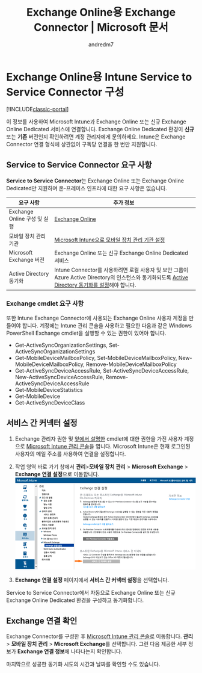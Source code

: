 ﻿---
title: "Exchange Online용 Exchange Connector | Microsoft 문서"
description: "Intune을 Office 365 Exchange 서비스에 연결하여 Exchange ActiveSync MDM(모바일 장치 관리)을 지원합니다."
keywords: 
author: andredm7
ms.author: andredm
manager: angrobe
ms.date: 07/29/2016
ms.topic: article
ms.prod: 
ms.service: microsoft-intune
ms.technology: 
ms.assetid: 05fa5dc9-9bad-4557-987a-9b8ce4edebb0
ms.reviewer: muhosabe
ms.suite: ems
ms.custom: intune-classic
translationtype: Human Translation
ms.sourcegitcommit: b6d5ea579b675d85d4404f289db83055642ffddd
ms.openlocfilehash: b322f368637e39da1ab10b41dd724859fb49e1f2


---

# <a name="configure-the-intune-service-to-service-connector-for-exchange-online"></a>Exchange Online용 Intune Service to Service Connector 구성

[!INCLUDE[classic-portal](../includes/classic-portal.md)]

이 정보를 사용하여 Microsoft Intune과 Exchange Online 또는 신규 Exchange Online Dedicated 서비스에 연결합니다. Exchange Online Dedicated 환경이 **신규** 또는 **기존** 버전인지 확인하려면 계정 관리자에게 문의하세요. Intune은 Exchange Connector 연결 형식에 상관없이 구독당 연결을 한 번만 지원합니다.

## <a name="service-to-service-connector-requirements"></a>Service to Service Connector 요구 사항
**Service to Service Connector**는 Exchange Online 또는 Exchange Online Dedicated만 지원하며 온-프레미스 인프라에 대한 요구 사항은 없습니다.

|요구 사항|추가 정보|
|---------------|--------------------|
|Exchange Online 구성 및 실행|[Exchange Online](https://technet.microsoft.com/library/jj200580.aspx) |
|모바일 장치 관리 기관| [Microsoft Intune으로 모바일 장치 관리 기관 설정](prerequisites-for-enrollment.md#step-2-set-mdm-authority)|
|Microsoft Exchange 버전|Exchange Online 또는 신규 Exchange Online Dedicated 서비스|
|Active Directory 동기화|Intune Connector를 사용하려면 로컬 사용자 및 보안 그룹이 Azure Active Directory의 인스턴스와 동기화되도록 [Active Directory 동기화를 설정](/intune/get-started/start-with-a-paid-subscription-to-microsoft-intune-step-3)해야 합니다.|

### <a name="exchange-cmdlet-requirements"></a>Exchange cmdlet 요구 사항

또한 Intune Exchange Connector에 사용되는 Exchange Online 사용자 계정을 만들어야 합니다. 계정에는 Intune 관리 콘솔을 사용하고 필요한 다음과 같은 Windows PowerShell Exchange cmdlet을 실행할 수 있는 권한이 있어야 합니다.

 - Get-ActiveSyncOrganizationSettings, Set-ActiveSyncOrganizationSettings
 - Get-MobileDeviceMailboxPolicy, Set-MobileDeviceMailboxPolicy, New-MobileDeviceMailboxPolicy, Remove-MobileDeviceMailboxPolicy
 - Get-ActiveSyncDeviceAccessRule, Set-ActiveSyncDeviceAccessRule, New-ActiveSyncDeviceAccessRule, Remove-ActiveSyncDeviceAccessRule
 - Get-MobileDeviceStatistics
 - Get-MobileDevice
 - Get-ActiveSyncDeviceClass

## <a name="set-up-the-service-to-service-connector"></a>서비스 간 커넥터 설정

1. Exchange 관리자 권한 및 [앞에서 설명한](#exchange-cmdlet-requirements) cmdlet에 대한 권한을 가진 사용자 계정으로 [Microsoft Intune 관리 콘솔](http://manage.microsoft.com)을 엽니다. Microsoft Intune은 현재 로그인된 사용자의 메일 주소를 사용하여 연결을 설정합니다.

2.  작업 영역 바로 가기 창에서 **관리**>**모바일 장치 관리** > **Microsoft Exchange** > **Exchange 연결 설정**으로 이동합니다.
![Service to Service Connector 설정 페이지](../media/intunesa5cservicetoserviceconnector.png)

3.  **Exchange 연결 설정** 페이지에서 **서비스 간 커넥터 설정**을 선택합니다.


Service to Service Connector에서 자동으로 Exchange Online 또는 신규 Exchange Online Dedicated 환경을 구성하고 동기화합니다.

## <a name="validate-your-exchange-connection"></a>Exchange 연결 확인

Exchange Connector를 구성한 후 [Microsoft Intune 관리 콘솔](http://manage.microsoft.com)로 이동합니다. **관리**> **모바일 장치 관리** > **Microsoft Exchange**를 선택합니다. 그런 다음 제공한 세부 정보가 **Exchange 연결 정보**에 나타나는지 확인합니다.

마지막으로 성공한 동기화 시도의 시간과 날짜를 확인할 수도 있습니다.



<!--HONumber=Dec16_HO2-->


